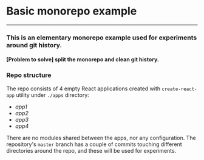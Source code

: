 # Basic monorepo example

---------
### This is an elementary monorepo example used for experiments around git history.

#### [Problem to solve] split the monorepo and clean git history.

### Repo structure
The repo consists of 4 empty React applications created with `create-react-app` utility under `./apps` directory:
- _app1_
- _app2_
- _app3_
- _app4_

There are no modules shared between the apps, nor any configuration. The repository's `master` branch has a couple of commits touching different directories around the repo, and these will be used for experiments.
